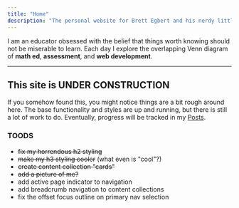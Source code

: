 ```yaml
---
title: "Home"
description: "The personal website for Brett Egbert and his nerdy little projects."
---
```


I am an educator obsessed with the belief that things worth knowing should not be miserable to learn. Each day I explore the overlapping Venn diagram of **math ed**, **assessment**, and **web development**.

---

## This site is UNDER CONSTRUCTION

If you somehow found this, you might notice things are a bit rough around here. The base functionality and styles are up and running, but there is still a lot of work to do. Eventually, progress will be tracked in my [Posts](/posts).

### TOODS

- ~~fix my horrendous h2 styling~~
- ~~make my h3 styling cooler~~ (what even is "cool"?)
- ~~create content collection "cards"~~
- ~~add a picture of me?~~
- add active page indicator to navigation
- add breadcrumb navigation to content collections
- fix the offset focus outline on primary nav selection
